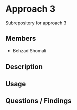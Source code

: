 # Approach 3
Subrepository for approach 3

## Members
- Behzad Shomali

## Description

## Usage

## Questions / Findings